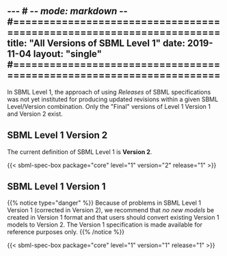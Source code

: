 --- # -*- mode: markdown -*-
#=====================================================================
title: "All Versions of SBML Level 1"
date: 2019-11-04
layout: "single"
#=====================================================================
---

In SBML Level 1, the approach of using _Releases_ of SBML specifications was not yet instituted for producing updated revisions within a given SBML Level/Version combination. Only the "Final" versions of Level&nbsp;1 Version&nbsp;1 and Version&nbsp;2 exist.


## SBML Level 1 Version 2

The current definition of SBML Level 1 is **Version 2**.

{{< sbml-spec-box package="core" level="1" version="2" release="1" >}}


## SBML Level 1 Version 1

{{% notice type="danger" %}}
Because of problems in SBML Level 1 Version 1 (corrected in Version&nbsp;2), we recommend that *no new models* be created in Version&nbsp;1 format and that users should convert existing Version&nbsp;1 models to Version&nbsp;2. The Version&nbsp;1 specification is made available for reference purposes only.
{{% /notice %}}

{{< sbml-spec-box package="core" level="1" version="1" release="1" >}}
